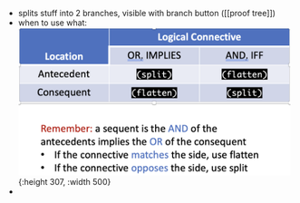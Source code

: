 - splits stuff into 2 branches, visible with branch button ([[proof tree]])
- when to use what: ![image.png](../assets/image_1688746674079_0.png){:height 307, :width 500}
-
